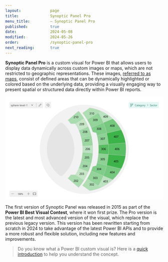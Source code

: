 ```yaml
---
layout:             page
title:              Synoptic Panel Pro
menu_title:         – Synoptic Panel Pro
published:          true
date:               2024-05-08
modified:           2024-05-26
order:              /synoptic-panel-pro
next_reading:       true
---
```


**Synoptic Panel Pro** is a custom visual for Power BI that allows users to display data dynamically across custom images or maps, which are not restricted to geographic representations. These images, [referred to as maps](./concepts/maps/index), consist of defined areas that can be dynamically highlighted or colored based on the underlying data, providing a visually engaging way to present spatial or structured data directly within Power BI reports.

<img src="images/synoptic-panel.png" width="550" class="naked">

The first version of Synoptic Panel was released in 2015 as part of the **Power BI Best Visual Contest**, where it won first prize. The Pro version is the latest and most advanced version of the visual, which replace the previous legacy version. This version has been rewritten starting from scratch in 2024 to take advantage of the latest Power BI APIs and to provide a more robust and flexible solution, including new features and improvements.

> Do you know what a Power BI custom visual is? Here is a [quick introduction](../get-started/custom-visuals.md) to help you understand the concept.

